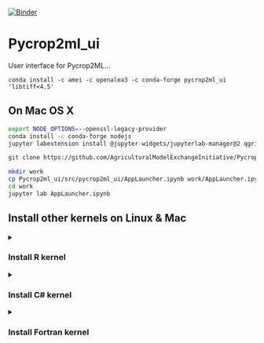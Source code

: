 [![Binder](https://mybinder.org/badge_logo.svg)](https://mybinder.org/v2/gh/AgriculturalModelExchangeInitiative/Pycrop2ml_ui.git/HEAD?urlpath=lab)

# Pycrop2ml_ui

User interface for Pycrop2ML...

    conda install -c amei -c openalea3 -c conda-forge pycrop2ml_ui 'libtiff<4.5'

## On Mac OS X
```bash
export NODE_OPTIONS=--openssl-legacy-provider
conda install -c conda-forge nodejs
jupyter labextension install @jupyter-widgets/jupyterlab-manager@2 qgrid2 --dev-build=False --minimize=False

git clone https://github.com/AgriculturalModelExchangeInitiative/Pycrop2ml_ui

mkdir work
cp Pycrop2ml_ui/src/pycrop2ml_ui/AppLauncher.ipynb work/AppLauncher.ipynb
cd work
jupyter lab AppLauncher.ipynb
```

## Install other kernels on Linux & Mac

<details>
<summary>
        
### Install R kernel
   
</summary>

    conda install -y -q -c conda-forge  r-base r-ikernel r-devtools r-htmlwidgets r-rmarkdown
</details>

<details>
<summary>
        
### Install C# kernel
   
</summary>

## TODO

</details>

<details>
<summary>
        
### Install Fortran kernel
   
</summary>

## TODO

</details>




